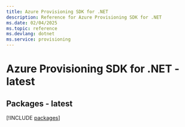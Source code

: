 ```yaml
---
title: Azure Provisioning SDK for .NET
description: Reference for Azure Provisioning SDK for .NET
ms.date: 02/04/2025
ms.topic: reference
ms.devlang: dotnet
ms.service: provisioning
---
```

# Azure Provisioning SDK for .NET - latest
## Packages - latest
[!INCLUDE [packages](provisioning-index.md)]